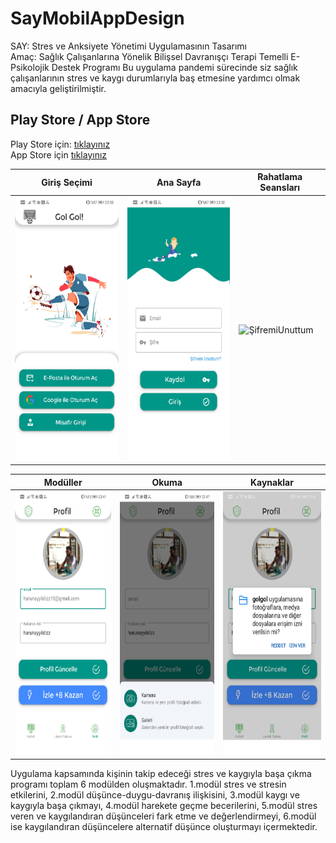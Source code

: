 # SayMobilAppDesign

SAY: Stres ve Anksiyete Yönetimi Uygulamasının Tasarımı
<br>
Amaç: Sağlık Çalışanlarına Yönelik Bilişsel Davranışçı Terapi Temelli E- Psikolojik Destek Programı
Bu uygulama pandemi sürecinde siz sağlık çalışanlarının stres ve kaygı durumlarıyla baş etmesine yardımcı olmak amacıyla geliştirilmiştir.
<br>

## Play Store / App Store

Play Store için: [tıklayınız](https://play.google.com/store/apps/details?id=com.say.nevisoft)
<br>
App Store için [tıklayınız](https://apps.apple.com/tr/app/say-stres-ve-anksiyete-y%C3%B6netim/id1536580851)

Giriş Seçimi | Ana Sayfa | Rahatlama Seansları
------------ | ------------- | ------------- 
<img src="https://github.com/harunayyildiz/GolGolMobilAppDesign/blob/main/Giris%CC%A7.png" alt="EpostaGiriş" width="200" height="422"> | <img src="https://github.com/harunayyildiz/GolGolMobilAppDesign/blob/main/EpostaGiris%CC%A7.png" alt="EpostaGiriş" width="200" height="422"> | <img src="https://github.com/harunayyildiz/GolGolMobilAppDesign/blob/main/S%CC%A7ifremiUnuttum.png" alt="ŞifremiUnuttum" width="200" height="422">



Modüller | Okuma | Kaynaklar
------------ | ------------- | ------------- 
<img src="https://github.com/harunayyildiz/GolGolMobilAppDesign/blob/main/ProfilBilgileri.png" alt="Profil Bilgileri" width="200" height="422"> | <img src="https://github.com/harunayyildiz/GolGolMobilAppDesign/blob/main/ProfilFotograf%C4%B1Deg%CC%86is%CC%A7tir.png" alt="Profil Bilgileri" width="200" height="422"> | <img src="https://github.com/harunayyildiz/GolGolMobilAppDesign/blob/main/ProfilFotograf%C4%B1Deg%CC%86is%CC%A7tir2.png" alt="Profil Bilgileri" width="200" height="422">


Uygulama kapsamında kişinin takip edeceği stres ve kaygıyla başa çıkma programı toplam 6 modülden oluşmaktadır.
1.modül stres ve stresin etkilerini,
2.modül düşünce-duygu-davranış ilişkisini,
3.modül kaygı ve kaygıyla başa çıkmayı,
4.modül harekete geçme becerilerini,
5.modül stres veren ve kaygılandıran düşünceleri fark etme ve değerlendirmeyi,
6.modül ise kaygılandıran düşüncelere alternatif düşünce oluşturmayı içermektedir.
